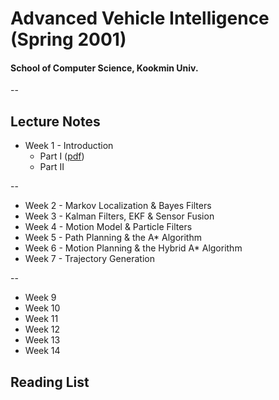 # Advanced Vehicle Intelligence (Spring 2001)

#### School of Computer Science, Kookmin Univ.

--

## Lecture Notes

* Week 1 - Introduction
	- Part I ([pdf](https://drive.google.com/file/d/1LWNzd9J2800xwJPIeGwqRS-GHijVQpJ-/view?usp=sharing))
	- Part II

--

* Week 2 - Markov Localization & Bayes Filters
* Week 3 - Kalman Filters, EKF & Sensor Fusion
* Week 4 - Motion Model & Particle Filters
* Week 5 - Path Planning & the A* Algorithm
* Week 6 - Motion Planning & the Hybrid A* Algorithm
* Week 7 - Trajectory Generation

--

* Week 9
* Week 10
* Week 11
* Week 12
* Week 13
* Week 14

## Reading List

